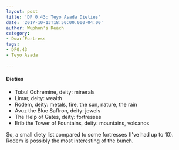 ```yaml
---
layout: post
title: 'DF 0.43: Teyo Asada Dieties'
date: '2017-10-13T18:50:00.000-04:00'
author: Wuphon's Reach
category:
- DwarfFortress
tags:
- DF0.43
- Teyo Asada

---
```


#### Dieties

- Tobul Ochremine, deity: minerals
- Limar, deity: wealth
- Rodem, deity: metals, fire, the sun, nature, the rain
- Avuz the Blue Saffron, deity: jewels
- The Help of Gates, deity: fortresses
- Erib the Tower of Fountains, deity: mountains, volcanos

So, a small diety list compared to some fortresses (I've had up to 10).  Rodem is possibly the most interesting of the bunch.

